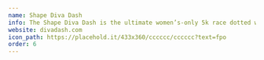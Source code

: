 ```yaml
---
name: Shape Diva Dash
info: The Shape Diva Dash is the ultimate women’s-only 5k race dotted with fun, challenging obstacles and filled with tutus, boas, bling and enthusiastic camaraderie.
website: divadash.com
icon_path: https://placehold.it/433x360/cccccc/cccccc?text=fpo
order: 6
---
```


